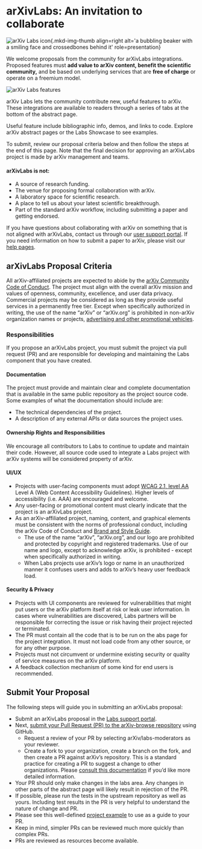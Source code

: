 # arXivLabs: An invitation to collaborate

![arXiv Labs icon](images/smileybones-labs-icon.png){.mkd-img-thumb align=right alt='a bubbling beaker with a smiling face and crossedbones behind it' role=presentation}

We welcome proposals from the community for arXivLabs integrations. Proposed features must **add value to arXiv content, benefit the scientific community,** and be based on underlying services that are **free of charge** or operate on a freemium model.

![arXiv Labs features](images/arXivLabsFeatures-01.png)


arXiv Labs lets the community contribute new, useful features to arXiv. These integrations are available to readers through a series of tabs at the bottom of the abstract page. 

Useful feature include bibliographic info, demos, and links to code. Explore arXiv abstract pages or the Labs Showcase to see examples.

To submit, review our proposal criteria below and then follow the steps at the end of this page. Note that the final decision for approving an arXivLabs project is made by arXiv management and teams.

#### arXivLabs is not: ####

- A source of research funding.
- The venue for proposing formal collaboration with arXiv.
- A laboratory space for scientific research.
- A place to tell us about your latest scientific breakthrough. 
- Part of the standard arXiv workflow, including submitting a paper and getting endorsed.

If you have questions about collaborating with arXiv on something that is not aligned with arXivLabs, contact us through our [user support portal](https://arxiv-org.atlassian.net/servicedesk/customer/portal/6). If you need information on how to submit a paper to arXiv, please visit our [help pages](https://info.arxiv.org/help/submit/index.html). 

## arXivLabs Proposal Criteria

All arXiv-affiliated projects are expected to abide by the [arXiv Community Code of Conduct](../help/policies/code_of_conduct.md). The project must align with the overall arXiv mission and values of openness, community, excellence, and user data privacy. Commercial projects may be considered as long as they provide useful services in a permanently free tier. Except when specifically authorized in writing, the use of the name “arXiv” or “arXiv.org” is prohibited in non-arXiv organization names or projects, [advertising and other promotional vehicles](https://info.arxiv.org/brand/brand-guidelines.html).


### Responsibilities

If you propose an arXivLabs project, you must submit the project via pull request (PR) and are responsible for developing and maintaining the Labs component that you have created.

#### Documentation

The project must provide and maintain clear and complete documentation that is available in the same public repository as the project source code. Some examples of what the documentation should include are:
- The technical dependencies of the project.
- A description of any external APIs or data sources the project uses.

#### Ownership Rights and Responsibilities

We encourage all contributors to Labs to continue to update and maintain their code. However, all source code used to integrate a Labs project with arXiv systems will be considered property of arXiv.

#### UI/UX

- Projects with user-facing components must adopt [WCAG 2.1, level AA](https://www.w3.org/TR/WCAG21/) Level A (Web Content Accessibility Guidelines). Higher levels of accessibility (i.e. AAA) are encouraged and welcome.
- Any user-facing or promotional content must clearly indicate that the project is an arXivLabs project.
- As an arXiv-affiliated project, naming, content, and graphical elements must be consistent with the norms of professional conduct, including the arXiv Code of Conduct and [Brand and Style Guide](../brand/index.md).
  - The use of the name “arXiv”, “arXiv.org”, and our logo are prohibited and protected by copyright and registered trademarks. Use of our name and logo, except to acknowledge arXiv, is prohibited - except when specifically authorized in writing.
  - When Labs projects use arXiv’s logo or name in an unauthorized manner it confuses users and adds to arXiv’s heavy user feedback load.

#### Security & Privacy
- Projects with UI components are reviewed for vulnerabilities that might put users or the arXiv platform itself at risk or leak user information. In cases where vulnerabilities are discovered, Labs partners will be responsible for correcting the issue or risk having their project rejected or terminated.
- The PR must contain all the code that is to be run on the abs page for the project integration. It must not load code from any other source, or for any other purpose.
- Projects must not circumvent or undermine existing security or quality of service measures on the arXiv platform.
- A feedback collection mechanism of some kind for end users is recommended. 

## Submit Your Proposal

The following steps will guide you in submitting an arXivLabs proposal: 

- Submit an arXivLabs proposal in the [Labs support portal](https://arxiv-org.atlassian.net/servicedesk/customer/portal/6).
- Next, [submit your Pull Request (PR) to the arXiv-browse repository](https://github.com/arXiv/arxiv-browse) using GitHub. 
  - Request a review of your PR by selecting arXiv/labs-moderators as your reviewer.
  - Create a fork to your organization, create a branch on the fork, and then create a PR against arXiv’s repository. This is a standard practice for creating a PR to suggest a change to other organizations. Please [consult this documentation](https://docs.github.com/en/pull-requests/collaborating-with-pull-requests/proposing-changes-to-your-work-with-pull-requests/creating-a-pull-request-from-a-fork) if you’d like more detailed information. 
- Your PR should only make changes in the labs area. Any changes in other parts of the abstract page will likely result in rejection of the PR.
- If possible, please run the tests in the upstream repository as well as yours. Including test results in the PR is very helpful to understand the nature of change and PR.
- Please see this well-defined [project example](https://github.com/arXiv/arxiv-browse/pull/197) to use as a guide to your PR. 
- Keep in mind, simpler PRs can be reviewed much more quickly than complex PRs.
- PRs are reviewed as resources become available. 
